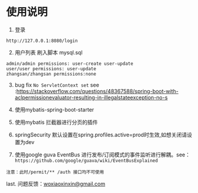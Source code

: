 # 使用说明
1. 登录 
```
http://127.0.0.1:8080/login

```
2. 用户列表 刷入脚本 mysql.sql
```
admin/admin permissions: user-create user-update
user/user permissions: user-update
zhangsan/zhangsan permissions:none
```
3. bug fix ```No ServletContext set```
see :https://stackoverflow.com/questions/48367588/spring-boot-with-aclpermissionevaluator-resulting-in-illegalstateexception-no-s

4. 使用mybatis-spring-boot-starter

5. 使用mybatis 拦截器进行分页的插件

6. springSecurity 默认设置在spring.profiles.active=prod时生效,如想关闭请设置为dev

7. 使用google guva EventBus 进行发布/订阅模式的事件监听进行解耦。see： ```https://github.com/google/guava/wiki/EventBusExplained```

```
注意：此时/permit/** /auth 接口均不可使用
```

last. 问题反馈：woxiaoxinxin@gmail.com

